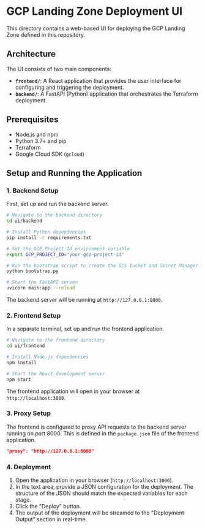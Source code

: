 <!-- tftest skip -->
# GCP Landing Zone Deployment UI

This directory contains a web-based UI for deploying the GCP Landing Zone defined in this repository.

## Architecture

The UI consists of two main components:

- **`frontend/`**: A React application that provides the user interface for configuring and triggering the deployment.
- **`backend/`**: A FastAPI (Python) application that orchestrates the Terraform deployment.

## Prerequisites

- Node.js and npm
- Python 3.7+ and pip
- Terraform
- Google Cloud SDK (`gcloud`)

## Setup and Running the Application

### 1. Backend Setup

First, set up and run the backend server.

```bash
# Navigate to the backend directory
cd ui/backend

# Install Python dependencies
pip install -r requirements.txt

# Set the GCP Project ID environment variable
export GCP_PROJECT_ID="your-gcp-project-id"

# Run the bootstrap script to create the GCS bucket and Secret Manager secrets
python bootstrap.py

# Start the FastAPI server
uvicorn main:app --reload
```

The backend server will be running at `http://127.0.0.1:8000`.

### 2. Frontend Setup

In a separate terminal, set up and run the frontend application.

```bash
# Navigate to the frontend directory
cd ui/frontend

# Install Node.js dependencies
npm install

# Start the React development server
npm start
```

The frontend application will open in your browser at `http://localhost:3000`.

### 3. Proxy Setup

The frontend is configured to proxy API requests to the backend server running on port 8000. This is defined in the `package.json` file of the frontend application.

```json
"proxy": "http://127.0.0.1:8000"
```

### 4. Deployment

1. Open the application in your browser (`http://localhost:3000`).
2. In the text area, provide a JSON configuration for the deployment. The structure of the JSON should match the expected variables for each stage.
3. Click the "Deploy" button.
4. The output of the deployment will be streamed to the "Deployment Output" section in real-time.
